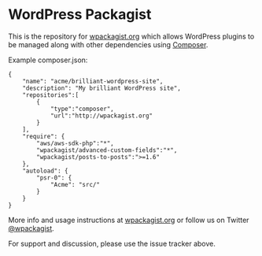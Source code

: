 WordPress Packagist
===

This is the repository for [wpackagist.org](http://wpackagist.org) which allows WordPress plugins to be
managed along with other dependencies using [Composer](http://getcomposer.org).

Example composer.json:

	{
	    "name": "acme/brilliant-wordpress-site",
	    "description": "My brilliant WordPress site",
	    "repositories":[
	        {
	            "type":"composer",
	            "url":"http://wpackagist.org"
	        }
	    ],
	    "require": {
	        "aws/aws-sdk-php":"*",
	        "wpackagist/advanced-custom-fields":"*",
	        "wpackagist/posts-to-posts":">=1.6"
	    },
	    "autoload": {
	        "psr-0": {
	            "Acme": "src/"
	        }
	    }
	}

More info and usage instructions at [wpackagist.org](http://wpackagist.org) or follow us on
Twitter [@wpackagist](https://twitter.com/wpackagist).

For support and discussion, please use the issue tracker above.
